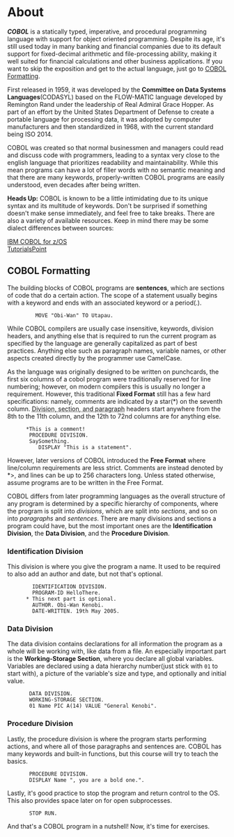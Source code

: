 # About

**_COBOL_** is a statically typed, imperative, and procedural programming language with support for object oriented programming. Despite its age, it's still used today in many banking and financial companies due to its default support for fixed-decimal arithmetic and file-processing ability, making it well suited for financial calculations and other business applications. If you want to skip the exposition and get to the actual language, just go to [COBOL Formatting][start learning].

First released in 1959, it was developed by the **Committee on Data Systems Languages**(CODASYL) based on the FLOW-MATIC language developed by Remington Rand under the leadership of Real Admiral Grace Hopper. As part of an effort by the United States Department of Defense to create a portable language for processing data, it was adopted by computer manufacturers and then standardized in 1968, with the current standard being ISO 2014. 

COBOL was created so that normal businessmen and managers could read and discuss code with programmers, leading to a syntax very close to the english language that prioritizes readability and maintainability. While this mean programs can have a lot of filler words with no semantic meaning and that there are many keywords, properly-written COBOL programs are easily understood, even decades after being written.

**Heads Up:** COBOL is known to be a little intimidating due to its unique syntax and its multitude of keywords. Don't be surprised if something doesn't make sense immediately, and feel free to take breaks. There are also a variety of available resources. Keep in mind there may be some dialect differences between sources:

[IBM COBOL for z/OS][IBM Docs]  
[TutorialsPoint][Tutorials Point Docs]


## COBOL Formatting
 The building blocks of COBOL programs are **sentences**, which are sections of code that do a certain action. The scope of a statement usually begins with a keyword and ends with an associated keyword or a period(.). 

```
         MOVE "Obi-Wan" TO Utapau.
 ```
 
 While COBOL compilers are usually case insensitive, keywords, division headers, and anything else that is required to run the current program as specified by the language are generally capitalized as part of best practices. Anything else such as paragraph names, variable names, or other aspects created directly by the programmer use CamelCase.

 As the language was originally designed to be written on punchcards, the first six columns of a cobol program were traditionally reserved for line numbering; however, on modern compilers this is usually no longer a requirement. However, this traditional **Fixed Format** still has a few hard specifications: namely, comments are indicated by a star(*) on the seventh column. <abbr title="Keep reading for an explanation!">Division, section, and paragraph</abbr> headers start anywhere from the 8th to the 11th column, and the 12th to 72nd columns are for anything else.

```COBOL
      *This is a comment!
       PROCEDURE DIVISION.
       SaySomething.
          DISPLAY "This is a statement".
```
 However, later versions of COBOL introduced the **Free Format** where line/column requirements are less strict. Comments are instead denoted by *>, and lines can be up to 256 characters long. Unless stated otherwise, assume programs are to be written in the Free Format. 

 COBOL differs from later programming languages as the overall structure of any program is determined by a specific hierarchy of components, where the program is split into _divisions_, which are split into _sections_, and so on into _paragraphs_ and _sentences_. There are many divisions and sections a program could have, but the most important ones are the **Identification Division**, the **Data Division**, and the **Procedure Division**.

### Identification Division

This division is where you give the program a name. It used to be required to also add an author and date, but not that's optional.

```COBOL
        IDENTIFICATION DIVISION.
        PROGRAM-ID HelloThere.
      * This next part is optional.
        AUTHOR. Obi-Wan Kenobi.
        DATE-WRITTEN. 19th May 2005.
```

### Data Division

The data division contains declarations for all information the program as a whole will be working with, like data from a file. An especially important part is the **Working-Storage Section**, where you declare all global variables. Variables are declared using a data hierarchy number(just stick with `01` to start with), a picture of the variable's size and type, and optionally and initial value.

```COBOL
       DATA DIVISION.
       WORKING-STORAGE SECTION.
       01 Name PIC A(14) VALUE "General Kenobi".
```

### Procedure Division

Lastly, the procedure division is where the program starts performing actions, and where all of those paragraphs and sentences are. COBOL has many keywords and built-in functions, but this course will try to teach the basics.

```COBOL
       PROCEDURE DIVISION.
       DISPLAY Name ", you are a bold one.".
```
Lastly, it's good practice to stop the program and return control to the OS. This also provides space later on for open subprocesses. 

```COBOL
       STOP RUN. 
```

And that's a COBOL program in a nutshell! Now, it's time for exercises. 

[start learning]: ##cobol-formatting
[IBM Docs]: https://www.ibm.com/docs/en/cobol-zos/6.4
[Tutorials Point Docs]: https://www.tutorialspoint.com/cobol/index.htm
